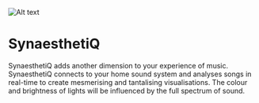 ![Alt text](https://assets.digitalocean.com/articles/alligator/boo.svg "a title")

# SynaesthetiQ



SynaesthetiQ adds another dimension to your experience of music. SynaesthetiQ connects to your home sound system and analyses songs in real-time to create mesmerising and tantalising visualisations. The colour and brightness of lights will be influenced by the full spectrum of sound.

